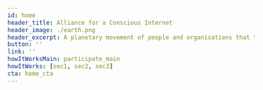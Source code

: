 ```yaml
---
id: home
header_title: Alliance for a Conscious Internet 
header_image: ./earth.png
header_excerpt: A planetary movement of people and organisations that take action now to shape a conscious digital world that empowers everyone equally, across borders.
button: ''
link: ''
howItWorksMain: participate_main
howItWorks: [sec1, sec2, sec3]
cta: home_cta
---
```


<!--  -->
<!-- logos: [logo1, logo2, logo3, logo4, logo5, logo6] -->
<!-- signup: home_signup -->

<!-- featuresMain2: Features_home_2
features2:
  [
    decentralize_the_internet,
    connect_the_world,
    make_data_safe,
    earn_passive_income,
  ] -->

<!--   productsMain: graph_home
productData: [img_1, img_2, img_3, img_4] -->